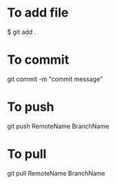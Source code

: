 # To add file 
$ git add .

# To commit
git commit -m "commit message"

# To push
git push RemoteName BranchName 

# To pull 
git pull RemoteName BranchName
